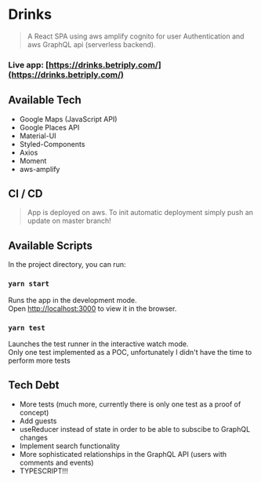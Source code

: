 # Drinks

> A React SPA using aws amplify cognito for user Authentication and aws GraphQL api (serverless backend).

### Live app: [https://drinks.betriply.com/](https://drinks.betriply.com/)

## Available Tech

- Google Maps (JavaScript API)
- Google Places API
- Material-UI
- Styled-Components
- Axios
- Moment
- aws-amplify

## CI / CD

> App is deployed on aws. To init automatic deployment simply push an update on master branch!

## Available Scripts

In the project directory, you can run:

### `yarn start`

Runs the app in the development mode.<br />
Open [http://localhost:3000](http://localhost:3000) to view it in the browser.

### `yarn test`

Launches the test runner in the interactive watch mode.<br />
Only one test implemented as a POC, unfortunately I didn't have the time to perform more tests

## Tech Debt

- More tests (much more, currently there is only one test as a proof of concept)
- Add guests
- useReducer instead of state in order to be able to subscibe to GraphQL changes
- Implement search functionality
- More sophisticated relationships in the GraphQL API (users with comments and events)
- TYPESCRIPT!!!
